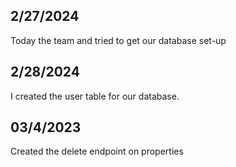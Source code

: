 ## 2/27/2024

Today the team and tried to get our database set-up

## 2/28/2024

I created the user table for our database.

## 03/4/2023

Created the delete endpoint on properties
